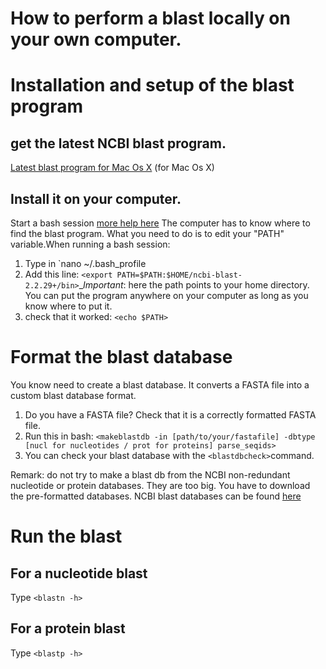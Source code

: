 # How to perform a blast locally on your own computer.

# Installation and setup of the blast program
## get the latest NCBI blast program.

[Latest blast program for Mac Os X](ftp://ftp.ncbi.nlm.nih.gov/blast/executables/LATEST/ncbi-blast-2.6.0+.dmg) (for Mac Os X)

## Install it on your computer. 

Start a bash session [more help here](http://blog.teamtreehouse.com/introduction-to-the-mac-os-x-command-line)
The computer has to know where to find the blast program. What you need to do is to edit your "PATH" variable.When running a bash session:

1.  Type in `nano ~/.bash_profile
2.  Add this line: `<export PATH=$PATH:$HOME/ncbi-blast-2.2.29+/bin>`__Important_: here the path points to your home directory.
You can put the program anywhere on your computer as long as you know where to put it.
3. check that it worked: `<echo $PATH>`

# Format the blast database
You know need to create a blast database. It converts a FASTA file into a custom blast database format.

1. Do you have a FASTA file? Check that it is a correctly formatted FASTA file.
2. Run this in bash: `<makeblastdb -in [path/to/your/fastafile] -dbtype [nucl for nucleotides / prot for proteins] parse_seqids>`
3. You can check your blast database with the `<blastdbcheck>`command.

Remark: do not try to make a blast db from the NCBI non-redundant nucleotide or protein databases. They are too big. You have to download the pre-formatted databases.
NCBI blast databases can be found [here](ftp://ftp.ncbi.nlm.nih.gov/blast/db/)

# Run the blast
## For a nucleotide blast
Type `<blastn -h>`

## For a protein blast
Type `<blastp -h>`
